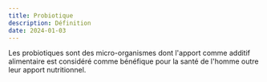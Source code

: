```yaml
---
title: Probiotique
description: Définition
date: 2024-01-03
---
```


Les probiotiques sont des micro-organismes dont l'apport comme additif alimentaire est considéré comme bénéfique pour la santé de l'homme outre leur apport nutritionnel.